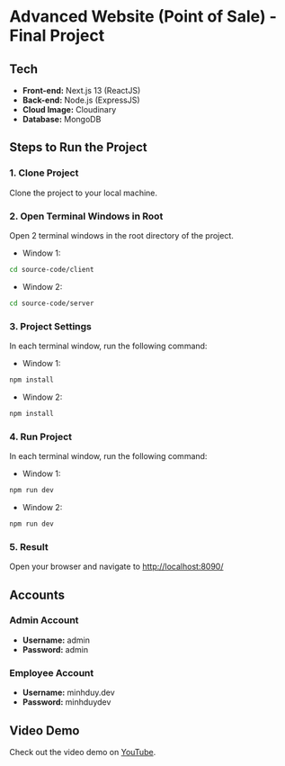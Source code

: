 # Advanced Website (Point of Sale) - Final Project

## Tech

- **Front-end:** Next.js 13 (ReactJS)
- **Back-end:** Node.js (ExpressJS)
- **Cloud Image:** Cloudinary
- **Database:** MongoDB

## Steps to Run the Project

### 1. Clone Project

Clone the project to your local machine.

### 2. Open Terminal Windows in Root

Open 2 terminal windows in the root directory of the project.

- Window 1:

```bash
cd source-code/client
```

- Window 2:

```bash
cd source-code/server
```

### 3. Project Settings

In each terminal window, run the following command:

- Window 1:

```bash
npm install
```

- Window 2:

```bash
npm install
```

### 4. Run Project

In each terminal window, run the following command:

- Window 1:

```bash
npm run dev
```

- Window 2:

```bash
npm run dev
```

### 5. Result

Open your browser and navigate to [http://localhost:8090/](http://localhost:8090/)

## Accounts

### Admin Account

- **Username:** admin
- **Password:** admin

### Employee Account

- **Username:** minhduy.dev
- **Password:** minhduydev

## Video Demo

Check out the video demo on [YouTube](https://www.youtube.com/watch?v=2w2JQ7WeCgU).
